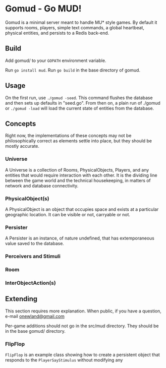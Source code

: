 # Gomud - Go MUD!

Gomud is a minimal server meant to handle MU* style games. By default
it supports rooms, players, simple text commands, a global heartbeat,
physical entities, and persists to a Redis back-end.

## Build
Add gomud/ to your `GOPATH` environment variable.

Run `go install mud`.
Run `go build` in the base directory of gomud.

## Usage
On the first run, use `./gomud -seed`. This command flushes the
database and then sets up defaults in "seed.go". From then on, a plain
run of ./gomud or `./gomud -load` will load the current state of
entities from the database.

## Concepts
Right now, the implementations of these concepts may not be philosophically
correct as elements settle into place, but they should be mostly accurate.

### Universe
A Universe is a collection of Rooms, PhysicalObjects, Players, and 
any entities that would require interaction with each other. It is the dividing
line between the game world and the technical housekeeping, in matters of 
network and database connectivity.

### PhysicalObject(s)
A PhysicalObject is an object that occupies space and exists at a particular
geographic location. It can be visible or not, carryable or not.

### Persister
A Persister is an instance, of nature undefined, that has extemporaneous value
 saved to the database.

### Perceivers and Stimuli
### Room
### InterObjectAction(s)

## Extending 
This section requires more explanation. When public, if
you have a question, e-mail onewland@gmail.com

Per-game additions should not go in the src/mud directory. They should
be in the base gomud/ directory.

### FlipFlop 
`FlipFlop` is an example class showing how to create a
persistent object that responds to the `PlayerSayStimulus` without
modifying any